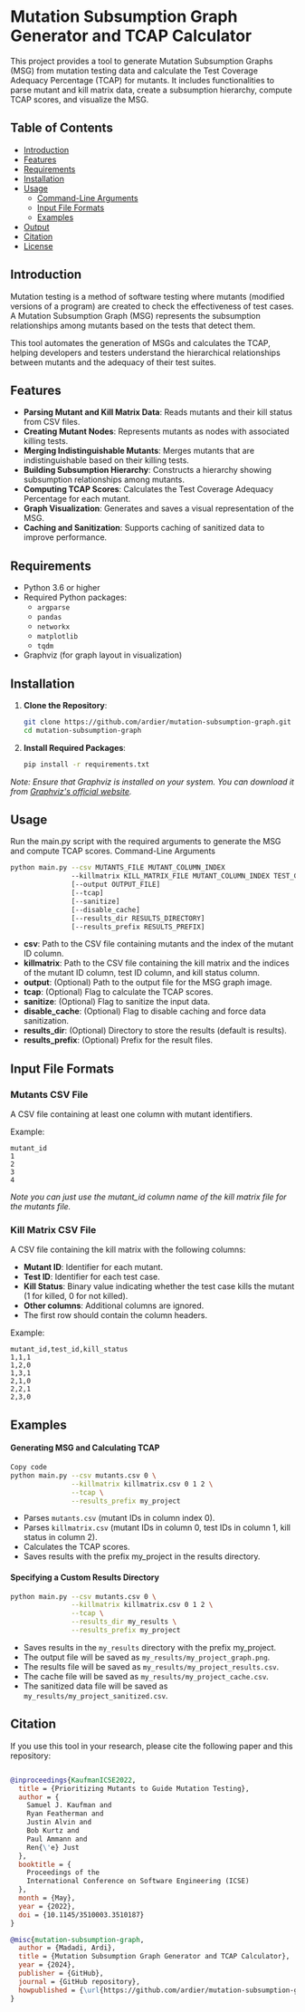 # Mutation Subsumption Graph Generator and TCAP Calculator

This project provides a tool to generate Mutation Subsumption Graphs (MSG) from mutation testing data and calculate the Test Coverage Adequacy Percentage (TCAP) for mutants. It includes functionalities to parse mutant and kill matrix data, create a subsumption hierarchy, compute TCAP scores, and visualize the MSG.

## Table of Contents

- [Introduction](#introduction)
- [Features](#features)
- [Requirements](#requirements)
- [Installation](#installation)
- [Usage](#usage)
  - [Command-Line Arguments](#command-line-arguments)
  - [Input File Formats](#input-file-formats)
  - [Examples](#examples)
- [Output](#output)
- [Citation](#citation)
- [License](#license)

## Introduction

Mutation testing is a method of software testing where mutants (modified versions of a program) are created to check the effectiveness of test cases. A Mutation Subsumption Graph (MSG) represents the subsumption relationships among mutants based on the tests that detect them.

This tool automates the generation of MSGs and calculates the TCAP, helping developers and testers understand the hierarchical relationships between mutants and the adequacy of their test suites.

## Features

- **Parsing Mutant and Kill Matrix Data**: Reads mutants and their kill status from CSV files.
- **Creating Mutant Nodes**: Represents mutants as nodes with associated killing tests.
- **Merging Indistinguishable Mutants**: Merges mutants that are indistinguishable based on their killing tests.
- **Building Subsumption Hierarchy**: Constructs a hierarchy showing subsumption relationships among mutants.
- **Computing TCAP Scores**: Calculates the Test Coverage Adequacy Percentage for each mutant.
- **Graph Visualization**: Generates and saves a visual representation of the MSG.
- **Caching and Sanitization**: Supports caching of sanitized data to improve performance.

## Requirements

- Python 3.6 or higher
- Required Python packages:
  - `argparse`
  - `pandas`
  - `networkx`
  - `matplotlib`
  - `tqdm`
- Graphviz (for graph layout in visualization)

## Installation

1. **Clone the Repository**:

   ```bash
   git clone https://github.com/ardier/mutation-subsumption-graph.git
   cd mutation-subsumption-graph
    ```
2. **Install Required Packages**:

   ```bash
   pip install -r requirements.txt
   ```
*Note: Ensure that Graphviz is installed on your system. You can download it from [Graphviz's official website](https://graphviz.org/).*

   
## Usage
Run the main.py script with the required arguments to generate the MSG and compute TCAP scores.
Command-Line Arguments
```bash
python main.py --csv MUTANTS_FILE MUTANT_COLUMN_INDEX
               --killmatrix KILL_MATRIX_FILE MUTANT_COLUMN_INDEX TEST_COLUMN_INDEX KILL_STATUS_COLUMN_INDEX
               [--output OUTPUT_FILE]
               [--tcap]
               [--sanitize]
               [--disable_cache]
               [--results_dir RESULTS_DIRECTORY]
               [--results_prefix RESULTS_PREFIX]
```
* **csv**: Path to the CSV file containing mutants and the index of the mutant ID column.
* **killmatrix**: Path to the CSV file containing the kill matrix and the indices of the mutant ID column, test ID column, and kill status column.
* **output**: (Optional) Path to the output file for the MSG graph image.
* **tcap**: (Optional) Flag to calculate the TCAP scores.
* **sanitize**: (Optional) Flag to sanitize the input data.
* **disable_cache**: (Optional) Flag to disable caching and force data sanitization.
* **results_dir**: (Optional) Directory to store the results (default is results).
* **results_prefix**: (Optional) Prefix for the result files.

## Input File Formats

### Mutants CSV File
A CSV file containing at least one column with mutant identifiers.

Example:
```
mutant_id
1
2
3
4
```
_Note you can just use the mutant_id column name of the kill matrix file for the mutants file._

### Kill Matrix CSV File
A CSV file containing the kill matrix with the following columns:
- **Mutant ID**: Identifier for each mutant.
- **Test ID**: Identifier for each test case.
- **Kill Status**: Binary value indicating whether the test case kills the mutant (1 for killed, 0 for not killed).
- **Other columns**: Additional columns are ignored.
- The first row should contain the column headers.

Example:
```
mutant_id,test_id,kill_status
1,1,1
1,2,0
1,3,1
2,1,0
2,2,1
2,3,0
```

## Examples
#### Generating MSG and Calculating TCAP
```bash
Copy code
python main.py --csv mutants.csv 0 \
               --killmatrix killmatrix.csv 0 1 2 \
               --tcap \
               --results_prefix my_project
```
               
- Parses `mutants.csv` (mutant IDs in column index 0).
- Parses `killmatrix.csv` (mutant IDs in column 0, test IDs in column 1, kill status in column 2).
- Calculates the TCAP scores.
- Saves results with the prefix my_project in the results directory.

#### Specifying a Custom Results Directory
```bash 
python main.py --csv mutants.csv 0 \
               --killmatrix killmatrix.csv 0 1 2 \
               --tcap \
               --results_dir my_results \
               --results_prefix my_project
```

- Saves results in the `my_results` directory with the prefix my_project.
- The output file will be saved as `my_results/my_project_graph.png`.
- The results file will be saved as `my_results/my_project_results.csv`.
- The cache file will be saved as `my_results/my_project_cache.csv`.
- The sanitized data file will be saved as `my_results/my_project_sanitized.csv`.

## Citation
If you use this tool in your research, please cite the following paper and this repository:
```bibtex

@inproceedings{KaufmanICSE2022,
  title = {Prioritizing Mutants to Guide Mutation Testing},
  author = {
    Samuel J. Kaufman and
    Ryan Featherman and
    Justin Alvin and
    Bob Kurtz and
    Paul Ammann and
    Ren{\'e} Just
  },
  booktitle = {
    Proceedings of the
    International Conference on Software Engineering (ICSE)
  },
  month = {May},
  year = {2022},
  doi = {10.1145/3510003.3510187}
}
```
```bibtex
@misc{mutation-subsumption-graph,
  author = {Madadi, Ardi},
  title = {Mutation Subsumption Graph Generator and TCAP Calculator},
  year = {2024},
  publisher = {GitHub},
  journal = {GitHub repository},
  howpublished = {\url{https://github.com/ardier/mutation-subsumption-graph}}
}
```


